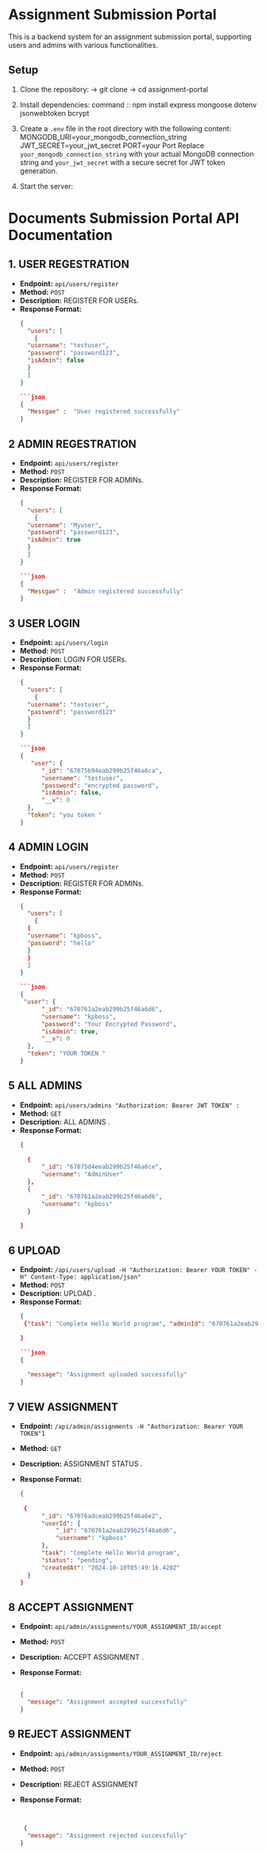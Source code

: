 # Assignment Submission Portal

This is a backend system for an assignment submission portal, supporting users and admins with various functionalities.

## Setup

1. Clone the repository:
   -> git clone <repository-url>
   -> cd assignment-portal
2. Install dependencies: command :: npm install express mongoose dotenv jsonwebtoken bcrypt

3. Create a `.env` file in the root directory with the following content:
    MONGODB_URI=your_mongodb_connection_string
    JWT_SECRET=your_jwt_secret
    PORT=your Port 
Replace `your_mongodb_connection_string` with your actual MongoDB connection string and `your_jwt_secret` with a secure secret for JWT token generation.

4. Start the server:


# Documents Submission Portal  API Documentation

## 1. USER REGESTRATION 

- **Endpoint:** `api/users/register`
- **Method:** `POST`
- **Description:** REGISTER FOR USERs.
- **Response Format:**
  ```json
  {
    "users": [
      {
    "username": "testuser",
    "password": "password123",
    "isAdmin": false
    }
    ]
  }

  ```json
  {
    "Messgae" :  "User registered successfully"
  }


## 2 ADMIN REGESTRATION 
- **Endpoint:** `api/users/register`
- **Method:** `POST`
- **Description:** REGISTER FOR ADMINs.
- **Response Format:**
  ```json
  {
    "users": [
      {
    "username": "Myuser",
    "password": "password123",
    "isAdmin": true
    }
    ]
  }

  ```json
  {
    "Messgae" :  "Admin registered successfully"
  }

## 3 USER LOGIN  
- **Endpoint:** `api/users/login`
- **Method:** `POST`
- **Description:** LOGIN FOR USERs.
- **Response Format:**
  ```json
  {
    "users": [
      {
    "username": "testuser",
    "password": "password123"
    }
    ]
  }

  ```json
  {
     "user": {
        "_id": "67075b94eab299b25f46a6ca",
        "username": "testuser",
        "password": "encrypted password",
        "isAdmin": false,
        "__v": 0
    },
    "token": "you token "
  }

## 4 ADMIN LOGIN 
- **Endpoint:** `api/users/register`
- **Method:** `POST`
- **Description:** REGISTER FOR ADMINs.
- **Response Format:**
  ```json
  {
    "users": [
      {
    {
    "username": "kpboss",
    "password": "hello"
    }
    }
    ]
  }

  ```json
  {
   "user": {
        "_id": "670761a2eab299b25f46a6d6",
        "username": "kpboss",
        "password": "Your Encrypted Password",
        "isAdmin": true,
        "__v": 0
    },
    "token": "YOUR TOKEN "
  }

## 5 ALL ADMINS  
- **Endpoint:** `api/users/admins "Authorization: Bearer JWT TOKEN" :`
- **Method:** `GET`
- **Description:** ALL ADMINS .
- **Response Format:**
  ```json
  {
   
    {
        "_id": "67075d4eeab299b25f46a6ce",
        "username": "AdminUser"
    },
    {
        "_id": "670761a2eab299b25f46a6d6",
        "username": "kpboss"
    }

  }

## 6 UPLOAD  
- **Endpoint:** `/api/users/upload -H "Authorization: Bearer YOUR TOKEN" -H" Content-Type: application/json"`
- **Method:** `POST`
- **Description:** UPLOAD .
- **Response Format:**
  ```json
  {
   {"task": "Complete Hello World program", "adminId": "670761a2eab299b25f46a6d6"}

  }

  ```json
  {
   
    "message": "Assignment uploaded successfully"
  }

## 7 VIEW ASSIGNMENT   
- **Endpoint:** `/api/admin/assignments -H "Authorization: Bearer YOUR TOKEN"1`
- **Method:** `GET`
- **Description:** ASSIGNMENT STATUS  .
- **Response Format:**

  ```json
  {
   
   {
        "_id": "67076adceab299b25f46a6e2",
        "userId": {
            "_id": "670761a2eab299b25f46a6d6",
            "username": "kpboss"
        },
        "task": "Complete Hello World program",
        "status": "pending",
        "createdAt": "2024-10-10T05:49:16.420Z"
    }
  }


## 8 ACCEPT ASSIGNMENT   
- **Endpoint:** `api/admin/assignments/YOUR_ASSIGNMENT_ID/accept`
- **Method:** `POST`
- **Description:** ACCEPT ASSIGNMENT   .
- **Response Format:**

  ```json
   
  {
    "message": "Assignment accepted successfully"
  }
  
## 9 REJECT ASSIGNMENT   
- **Endpoint:** `api/admin/assignments/YOUR_ASSIGNMENT_ID/reject`
- **Method:** `POST`
- **Description:** REJECT ASSIGNMENT
- **Response Format:**

  ```json
   
  
   {
    "message": "Assignment rejected successfully"
  }
  